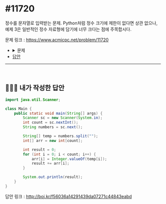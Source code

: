 # #11720

정수를 문자열로 입력받는 문제. Python처럼 정수 크기에 제한이 없다면 상관 없으나, 예제 3은 일반적인 정수 자료형에 담기에 너무 크다는 점에 주목합시다.

문제 링크 : https://www.acmicpc.net/problem/11720

<ul>
	<li>
		<details>
    <summary>문제</summary>
    <h3>문제</h3>
    N개의 숫자가 공백 없이 쓰여있다. 이 숫자를 모두 합해서 출력하는 프로그램을 작성하시오.
    <h3>입력</h3>
    첫째 줄에 숫자의 개수 N (1 ≤ N ≤ 100)이 주어진다. 둘째 줄에 숫자 N개가 공백없이 주어진다.
    <h3>출력</h3>
    입력으로 주어진 숫자 N개의 합을 출력한다.
    <h3>예제 입력 1</h3>
      <code>1<br>1</code>
    <h3>예제 출력 1</h3>
   	  <code>1</code>
    <h3>예제 입력 2</h3>
      <code>5<br>54321</code>
    <h3>예제 출력 2</h3>
   	  <code>15</code>
    <h3>예제 입력 3</h3>
      <code>25<br>7000000000000000000000000</code>
    <h3>예제 출력 3</h3>
   	  <code>7</code>
   	<h3>예제 입력 4</h3>
      <code>11<br>10987654321</code>
    <h3>예제 출력 4</h3>
   	  <code>46</code>
    </details>
	</li>
	<li><a href="#answer">답안</a></li>
</ul>

------

<br>

## <a name="answer"></a>🙆🏻‍♂️ 내가 작성한 답안

```java
import java.util.Scanner;

class Main {
    public static void main(String[] args) {
        Scanner sc = new Scanner(System.in);
        int count = sc.nextInt();
        String numbers = sc.next();

        String[] temp = numbers.split("");
        int[] arr = new int[count];

        int result = 0;
        for (int i = 0; i < count; i++) {
            arr[i] = Integer.valueOf(temp[i]);
            result += arr[i];
        }

        System.out.println(result);
    }
}
```

답안 링크 : http://boj.kr/f56036a14291439da07271c44843eabd

<br>

<br>